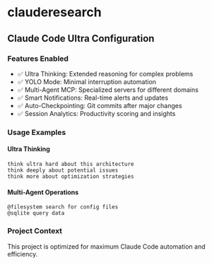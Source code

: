 # clauderesearch

## Claude Code Ultra Configuration

### Features Enabled
- ✅ Ultra Thinking: Extended reasoning for complex problems
- ✅ YOLO Mode: Minimal interruption automation
- ✅ Multi-Agent MCP: Specialized servers for different domains
- ✅ Smart Notifications: Real-time alerts and updates
- ✅ Auto-Checkpointing: Git commits after major changes
- ✅ Session Analytics: Productivity scoring and insights

### Usage Examples

#### Ultra Thinking
```
think ultra hard about this architecture
think deeply about potential issues
think more about optimization strategies
```

#### Multi-Agent Operations
```
@filesystem search for config files
@sqlite query data
```

### Project Context
This project is optimized for maximum Claude Code automation and efficiency.

